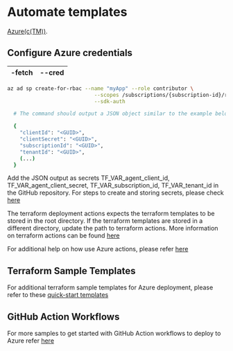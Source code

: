 # Automate templates

[Azure(c(TM))](https://www.terraform.io/docs/providers/azurerm/index.html).

## Configure Azure credentials
| -fetch | --cred |
| ------ | ------ |
```sh
az ad sp create-for-rbac --name "myApp" --role contributor \
                            --scopes /subscriptions/{subscription-id}/resourceGroups/{resource-group} \
                            --sdk-auth

  # The command should output a JSON object similar to the example below

  {
    "clientId": "<GUID>",
    "clientSecret": "<GUID>",
    "subscriptionId": "<GUID>",
    "tenantId": "<GUID>",
    (...)
  }
```

Add the JSON output as secrets TF_VAR_agent_client_id, TF_VAR_agent_client_secret, TF_VAR_subscription_id, TF_VAR_tenant_id in the GitHub repository. For steps to create and storing secrets, please check [here](https://docs.github.com/en/actions/configuring-and-managing-workflows/creating-and-storing-encrypted-secrets)

The terraform deployment actions expects the terraform templates to be stored in the root directory. If the terraform templates are stored in a different directory, update the path to terraform actions. More information on terraform actions can be found [here](https://www.terraform.io/docs/github-actions/setup-terraform.html)

For additional help on how use Azure actions, please refer [here](https://github.com/Azure/Actions)

## Terraform Sample Templates

For additional terraform sample templates for Azure deployment, please refer to these [quick-start templates](https://github.com/Azure/terraform/tree/master/quickstart)

## GitHub Action Workflows

For more samples to get started with GitHub Action workflows to deploy to Azure refer [here](https://github.com/Azure/actions-workflow-samples)
